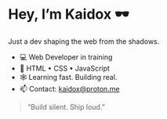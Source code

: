 # Hey, I’m Kaidox 🕶️

Just a dev shaping the web from the shadows.

- 💻 Web Developer in training  
- 🔧 HTML • CSS • JavaScript  
- 🕸️ Learning fast. Building real.  
- 📫 Contact: [kaidox@proton.me](mailto:kaidox@proton.me)

> “Build silent. Ship loud.”  

